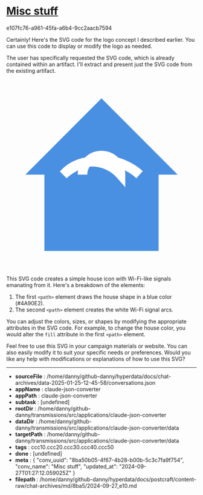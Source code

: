 # [Misc stuff](https://claude.ai/chat/8ba50b05-4f67-4b28-b00b-5c3c7fa9f754)

e107fc76-a961-45fa-a6b4-9cc2aacb7594

 Certainly! Here's the SVG code for the logo concept I described earlier. You can use this code to display or modify the logo as needed.

<antThinking>The user has specifically requested the SVG code, which is already contained within an artifact. I'll extract and present just the SVG code from the existing artifact.</antThinking>

<antArtifact identifier="self-hosted-content-logo" type="image/svg+xml" title="Self-Hosted Content Campaign Logo SVG Code">
<svg xmlns="http://www.w3.org/2000/svg" viewBox="0 0 100 100">
  <path d="M50 10 L90 50 L80 50 L80 90 L20 90 L20 50 L10 50 Z" fill="#4A90E2"/>
  <path d="M40 50 A10 10 0 0 1 60 50 A20 20 0 0 0 30 50 A30 30 0 0 1 70 50" fill="none" stroke="#FFF" stroke-width="5"/>
</svg>
</antArtifact>

This SVG code creates a simple house icon with Wi-Fi-like signals emanating from it. Here's a breakdown of the elements:

1. The first `<path>` element draws the house shape in a blue color (#4A90E2).
2. The second `<path>` element creates the white Wi-Fi signal arcs.

You can adjust the colors, sizes, or shapes by modifying the appropriate attributes in the SVG code. For example, to change the house color, you would alter the `fill` attribute in the first `<path>` element.

Feel free to use this SVG in your campaign materials or website. You can also easily modify it to suit your specific needs or preferences. Would you like any help with modifications or explanations of how to use this SVG?

---

* **sourceFile** : /home/danny/github-danny/hyperdata/docs/chat-archives/data-2025-01-25-12-45-58/conversations.json
* **appName** : claude-json-converter
* **appPath** : claude-json-converter
* **subtask** : [undefined]
* **rootDir** : /home/danny/github-danny/transmissions/src/applications/claude-json-converter
* **dataDir** : /home/danny/github-danny/transmissions/src/applications/claude-json-converter/data
* **targetPath** : /home/danny/github-danny/transmissions/src/applications/claude-json-converter/data
* **tags** : ccc10.ccc20.ccc30.ccc40.ccc50
* **done** : [undefined]
* **meta** : {
  "conv_uuid": "8ba50b05-4f67-4b28-b00b-5c3c7fa9f754",
  "conv_name": "Misc stuff",
  "updated_at": "2024-09-27T01:27:12.059025Z"
}
* **filepath** : /home/danny/github-danny/hyperdata/docs/postcraft/content-raw/chat-archives/md/8ba5/2024-09-27_e10.md